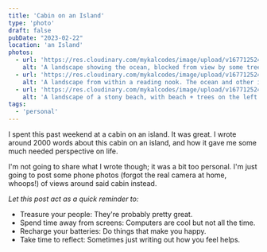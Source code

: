 ```yaml
---
title: 'Cabin on an Island'
type: 'photo'
draft: false
pubDate: "2023-02-22"
location: 'an Island'
photos:
  - url: 'https://res.cloudinary.com/mykalcodes/image/upload/v1677125240/Mykal%20Codes/PXL_20230218_211945534.jpg'
    alt: 'A landscape showing the ocean, blocked from view by some trees. taken from a wooden balcony overlooking the ocean.'
  - url: 'https://res.cloudinary.com/mykalcodes/image/upload/v1677125240/Mykal%20Codes/PXL_20230220_200449938.jpg'
    alt: 'A landscape from within a reading nook. The ocean and other islands are visible from the reading nook. A tree blocks the way.'
  - url: 'https://res.cloudinary.com/mykalcodes/image/upload/v1677125240/Mykal%20Codes/PXL_20230220_221250627.jpg'
    alt: 'A landscape of a stony beach, with beach + trees on the left side, and ocean on the right side. Other islands are visible in the background.'
tags:
  - 'personal'
---
```


I spent this past weekend at a cabin on an island. It was great.
I wrote around 2000 words about this cabin on an island, and how it gave me some much needed perspective on life.

I'm not going to share what I wrote though; it was a bit too personal. I'm just going to post some phone photos (forgot the real camera at home, whoops!) of views around said cabin instead.

_Let this post act as a quick reminder to:_

- Treasure your people: They're probably pretty great.
- Spend time away from screens: Computers are cool but not all the time.
- Recharge your batteries: Do things that make you happy.
- Take time to reflect: Sometimes just writing out how you feel helps.
